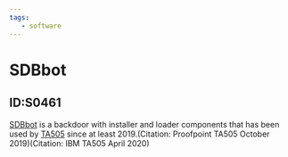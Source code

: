 ```yaml
---
tags:
   - software
---
```

# SDBbot
## ID:S0461
[SDBbot](software/S0461) is a backdoor with installer and loader components that has been used by [TA505](groups/G0092) since at least 2019.(Citation: Proofpoint TA505 October 2019)(Citation: IBM TA505 April 2020)
